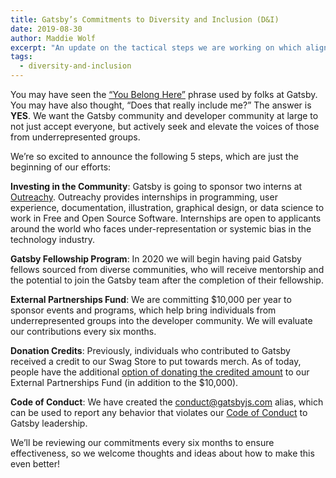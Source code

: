 ```yaml
---
title: Gatsby’s Commitments to Diversity and Inclusion (D&I)
date: 2019-08-30
author: Maddie Wolf
excerpt: "An update on the tactical steps we are working on which align with the Gatsby value of You Belong Here"
tags:
  - diversity-and-inclusion
---
```


You may have seen the [“You Belong Here”](/blog/2018-09-07-gatsby-values/) phrase used by folks at Gatsby. You may have also thought, “Does that really include me?” The answer is **YES**. We want the Gatsby community and developer community at large to not just accept everyone, but actively seek and elevate the voices of those from underrepresented groups.

We’re so excited to announce the following 5 steps, which are just the beginning of our efforts:

**Investing in the Community**: Gatsby is going to sponsor two interns at [Outreachy](https://www.outreachy.org). Outreachy provides internships in programming, user experience, documentation, illustration, graphical design, or data science to work in Free and Open Source Software. Internships are open to applicants around the world who faces under-representation or systemic bias in the technology industry.

**Gatsby Fellowship Program**: In 2020 we will begin having paid Gatsby fellows sourced from diverse communities, who will receive mentorship and the potential to join the Gatsby team after the completion of their fellowship.

**External Partnerships Fund**: We are committing \$10,000 per year to sponsor events and programs, which help bring individuals from underrepresented groups into the developer community. We will evaluate our contributions every six months.

**Donation Credits**: Previously, individuals who contributed to Gatsby received a credit to our Swag Store to put towards merch. As of today, people have the additional [option of donating the credited amount](https://store.gatsbyjs.org/product/diversity-inclusion-donation) to our External Partnerships Fund (in addition to the \$10,000).

**Code of Conduct**: We have created the [conduct@gatsbyjs.com](mailto:conduct@gatsbyjs.com) alias, which can be used to report any behavior that violates our [Code of Conduct](/contributing/code-of-conduct/) to Gatsby leadership.

We’ll be reviewing our commitments every six months to ensure effectiveness, so we welcome thoughts and ideas about how to make this even better!
